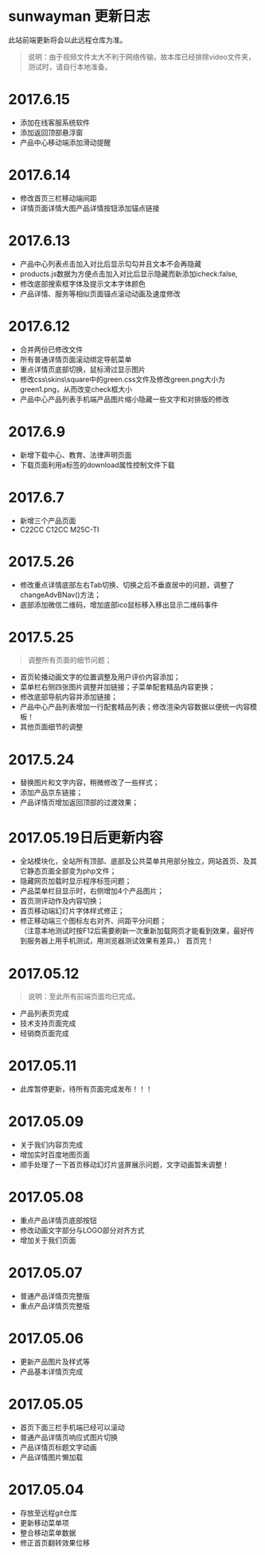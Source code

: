# sunwayman 更新日志
此站前端更新将会以此远程仓库为准。
>说明：由于视频文件太大不利于网络传输，故本库已经排除video文件夹，测试时，请自行本地准备。

# 2017.6.15
* 添加在线客服系统软件
* 添加返回顶部悬浮窗
* 产品中心移动端添加滑动提醒

# 2017.6.14
* 修改首页三栏移动端间距
* 详情页面详情大图产品详情按钮添加锚点链接

# 2017.6.13
* 产品中心列表点击加入对比后显示勾勾并且文本不会再隐藏
* products.js数据为方便点击加入对比后显示隐藏而新添加icheck:false,
* 修改底部搜索框字体及提示文本字体颜色
* 产品详情、服务等相似页面锚点滚动动画及速度修改

# 2017.6.12
* 合并两份已修改文件
* 所有普通详情页面滚动绑定导航菜单
* 重点详情页底部切换，鼠标滑过显示图片
* 修改css\skins\square中的green.css文件及修改green.png大小为green1.png，从而改变check框大小
* 产品中心产品列表手机端产品图片缩小隐藏一些文字和对排版的修改

# 2017.6.9
* 新增下载中心、教育、法律声明页面
* 下载页面利用a标签的download属性控制文件下载

# 2017.6.7
* 新增三个产品页面
* C22CC C12CC M25C-TI

# 2017.5.26
* 修改重点详情底部左右Tab切换、切换之后不垂直居中的问题，调整了changeAdvBNav()方法；
* 底部添加微信二维码，增加底部ico鼠标移入移出显示二维码事件

# 2017.5.25
> 调整所有页面的细节问题；
* 首页轮播动画文字的位置调整及用户评价内容添加；
* 菜单栏右侧四张图片调整并加链接；子菜单配套精品内容更换；
* 修改底部导航内容并添加链接；
* 产品中心产品列表增加一行配套精品列表；修改渲染内容数据以便统一内容模板！
* 其他页面细节的调整

# 2017.5.24 
* 替换图片和文字内容，稍微修改了一些样式；
* 添加产品京东链接；
* 产品详情页增加返回顶部的过渡效果；

# 2017.05.19日后更新内容
* 全站模块化，全站所有顶部、底部及公共菜单共用部分独立，网站首页、及其它静态页面全部变为php文件；
* 隐藏网页加载时显示程序标签问题；
* 产品菜单栏目显示时，右侧增加4个产品图片；
* 首页测评动作及内容切换；
* 首页移动端幻灯片字体样式修正；
* 修正移动端三个图标左右对齐、间距平分问题；   
（注意本地测试时按F12后需要刷新一次重新加载网页才能看到效果，最好传到服务器上用手机测试，用浏览器测试效果有差异。）  首页完！

# 2017.05.12
> 说明：至此所有前端页面均已完成。
* 产品列表页完成
* 技术支持页面完成
* 经销商页面完成
# 2017.05.11
* 此库暂停更新，待所有页面完成发布！！！
# 2017.05.09
* 关于我们内容页完成
* 增加实时百度地图页面
* 顺手处理了一下首页移动幻灯片竖屏展示问题，文字动画暂未调整！
# 2017.05.08
* 重点产品详情页底部按钮
* 修改动画文字部分与LOGO部分对齐方式
* 增加关于我们页面
# 2017.05.07
* 普通产品详情页完整版
* 重点产品详情页完整版
# 2017.05.06
* 更新产品图片及样式等
* 产品基本详情页完成
# 2017.05.05
* 首页下面三栏手机端已经可以滚动
* 普通产品详情页响应式图片切换
* 产品详情页标题文字动画
* 产品详情图片懒加载
# 2017.05.04
* 存放至远程git仓库
* 更新移动菜单项
* 整合移动菜单数据
* 修正首页翻转效果位移
